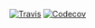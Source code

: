 [![Travis](https://img.shields.io/travis/eaplatanios/org.platanios.svg?style=flat-square)](https://travis-ci.com/eaplatanios/org.platanios)
[![Codecov](https://img.shields.io/codecov/c/token/zQjCSZzyUk/github/eaplatanios/org.platanios.svg?style=flat-square)](https://codecov.io/github/eaplatanios/org.platanios?branch=master)